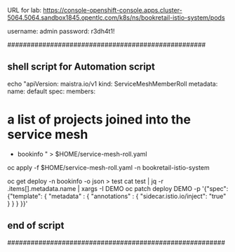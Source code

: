 URL for lab:
https://console-openshift-console.apps.cluster-5064.5064.sandbox1845.opentlc.com/k8s/ns/bookretail-istio-system/pods

username: admin
password: r3dh4t1!

###################################################
## shell script for Automation script 

echo "apiVersion: maistra.io/v1
kind: ServiceMeshMemberRoll
metadata:
  name: default
spec:
  members:
  # a list of projects joined into the service mesh
  - bookinfo
" > $HOME/service-mesh-roll.yaml

oc apply -f $HOME/service-mesh-roll.yaml -n bookretail-istio-system

oc get deploy -n bookinfo -o json > test
cat test | jq -r .items[].metadata.name | xargs -I DEMO oc patch deploy DEMO -p '{"spec":{"template": { "metadata" : { "annotations" : {  "sidecar.istio.io/inject": "true" } }   } }}'

## end of script
########################################################